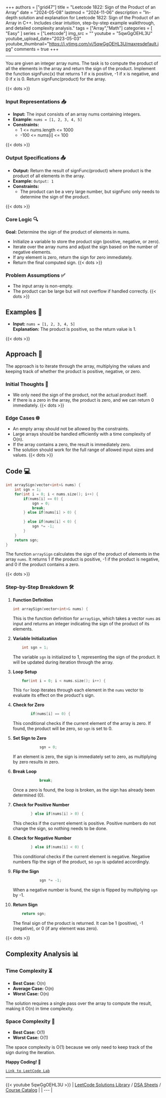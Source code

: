 
+++
authors = ["grid47"]
title = "Leetcode 1822: Sign of the Product of an Array"
date = "2024-05-08"
lastmod = "2024-11-06"
description = "In-depth solution and explanation for Leetcode 1822: Sign of the Product of an Array in C++. Includes clear intuition, step-by-step example walkthrough, and detailed complexity analysis."
tags = ["Array","Math"]
categories = [
    "Easy"
]
series = ["Leetcode"]
img_src = ""
youtube = "5qwGgOEHL3U"
youtube_upload_date="2023-05-03"
youtube_thumbnail="https://i.ytimg.com/vi/5qwGgOEHL3U/maxresdefault.jpg"
comments = true
+++



---
You are given an integer array nums. The task is to compute the product of all the elements in the array and return the sign of the product. Implement the function signFunc(x) that returns 1 if x is positive, -1 if x is negative, and 0 if x is 0. Return signFunc(product) for the array.
<!--more-->
{{< dots >}}
### Input Representations 📥
- **Input:** The input consists of an array nums containing integers.
- **Example:** `nums = [1, 2, 3, 4, 5]`
- **Constraints:**
	- 1 <= nums.length <= 1000
	- -100 <= nums[i] <= 100

{{< dots >}}
### Output Specifications 📤
- **Output:** Return the result of signFunc(product) where product is the product of all elements in the array.
- **Example:** `Output: 1`
- **Constraints:**
	- The product can be a very large number, but signFunc only needs to determine the sign of the product.

{{< dots >}}
### Core Logic 🔍
**Goal:** Determine the sign of the product of elements in nums.

- Initialize a variable to store the product sign (positive, negative, or zero).
- Iterate over the array nums and adjust the sign based on the number of negative elements.
- If any element is zero, return the sign for zero immediately.
- Return the final computed sign.
{{< dots >}}
### Problem Assumptions ✅
- The input array is non-empty.
- The product can be large but will not overflow if handled correctly.
{{< dots >}}
## Examples 🧩
- **Input:** `nums = [1, 2, 3, 4, 5]`  \
  **Explanation:** The product is positive, so the return value is 1.

{{< dots >}}
## Approach 🚀
The approach is to iterate through the array, multiplying the values and keeping track of whether the product is positive, negative, or zero.

### Initial Thoughts 💭
- We only need the sign of the product, not the actual product itself.
- If there is a zero in the array, the product is zero, and we can return 0 immediately.
{{< dots >}}
### Edge Cases 🌐
- An empty array should not be allowed by the constraints.
- Large arrays should be handled efficiently with a time complexity of O(n).
- If the array contains a zero, the result is immediately zero.
- The solution should work for the full range of allowed input sizes and values.
{{< dots >}}
## Code 💻
```cpp
int arraySign(vector<int>& nums) {
    int sgn = 1;
    for(int i = 0; i < nums.size(); i++) {
        if(nums[i] == 0) {
            sgn = 0;
            break;
        } else if(nums[i] > 0) {
            
        } else if(nums[i] < 0) {
            sgn *= -1;
        }
    }
    return sgn;
}
```

The function `arraySign` calculates the sign of the product of elements in the array `nums`. It returns 1 if the product is positive, -1 if the product is negative, and 0 if the product contains a zero.

{{< dots >}}
### Step-by-Step Breakdown 🛠️
1. **Function Definition**
	```cpp
	int arraySign(vector<int>& nums) {
	```
	This is the function definition for `arraySign`, which takes a vector `nums` as input and returns an integer indicating the sign of the product of its elements.

2. **Variable Initialization**
	```cpp
	    int sgn = 1;
	```
	The variable `sgn` is initialized to 1, representing the sign of the product. It will be updated during iteration through the array.

3. **Loop Setup**
	```cpp
	    for(int i = 0; i < nums.size(); i++) {
	```
	This `for` loop iterates through each element in the `nums` vector to evaluate its effect on the product's sign.

4. **Check for Zero**
	```cpp
	        if(nums[i] == 0) {
	```
	This conditional checks if the current element of the array is zero. If found, the product will be zero, so `sgn` is set to 0.

5. **Set Sign to Zero**
	```cpp
	            sgn = 0;
	```
	If an element is zero, the sign is immediately set to zero, as multiplying by zero results in zero.

6. **Break Loop**
	```cpp
	            break;
	```
	Once a zero is found, the loop is broken, as the sign has already been determined (0).

7. **Check for Positive Number**
	```cpp
	        } else if(nums[i] > 0) {
	```
	This checks if the current element is positive. Positive numbers do not change the sign, so nothing needs to be done.

8. **Check for Negative Number**
	```cpp
	        } else if(nums[i] < 0) {
	```
	This conditional checks if the current element is negative. Negative numbers flip the sign of the product, so `sgn` is updated accordingly.

9. **Flip the Sign**
	```cpp
	            sgn *= -1;
	```
	When a negative number is found, the sign is flipped by multiplying `sgn` by -1.

10. **Return Sign**
	```cpp
	    return sgn;
	```
	The final sign of the product is returned. It can be 1 (positive), -1 (negative), or 0 (if any element was zero).

{{< dots >}}
## Complexity Analysis 📊
### Time Complexity ⏳
- **Best Case:** O(n)
- **Average Case:** O(n)
- **Worst Case:** O(n)

The solution requires a single pass over the array to compute the result, making it O(n) in time complexity.

### Space Complexity 💾
- **Best Case:** O(1)
- **Worst Case:** O(1)

The space complexity is O(1) because we only need to keep track of the sign during the iteration.

**Happy Coding! 🎉**


[`Link to LeetCode Lab`](https://leetcode.com/problems/sign-of-the-product-of-an-array/description/)

---
{{< youtube 5qwGgOEHL3U >}}
| [LeetCode Solutions Library](https://grid47.xyz/leetcode/) / [DSA Sheets](https://grid47.xyz/sheets/) / [Course Catalog](https://grid47.xyz/courses/) |
| --- |
